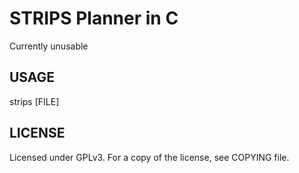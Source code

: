 STRIPS Planner in C
===================

Currently unusable

USAGE
-----

strips [FILE]

LICENSE
-------
Licensed under GPLv3.  For a copy of the license, see COPYING file.

